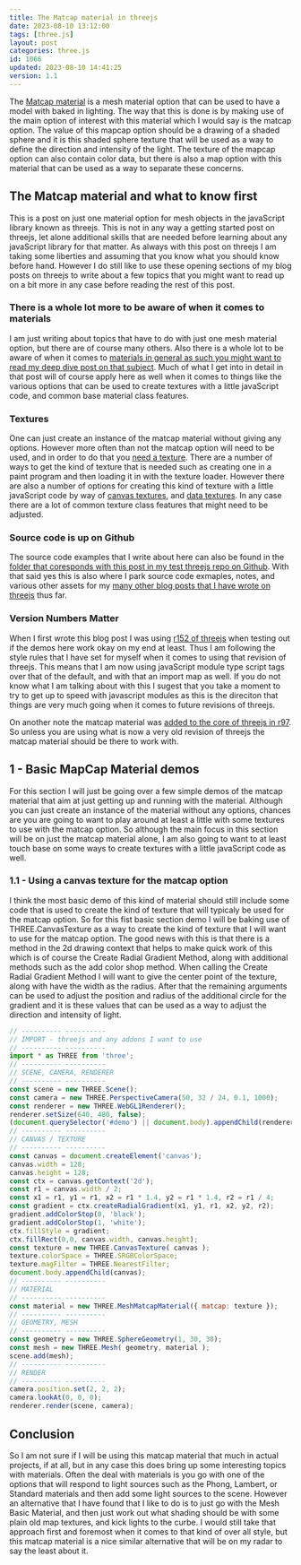 ```yaml
---
title: The Matcap material in threejs
date: 2023-08-10 13:12:00
tags: [three.js]
layout: post
categories: three.js
id: 1066
updated: 2023-08-10 14:41:25
version: 1.1
---
```


The [Matcap material](https://threejs.org/docs/#api/en/materials/MeshMatcapMaterial) is a mesh material option that can be used to have a model with baked in lighting. The way that this is done is by making use of the main option of interest with this material which I would say is the matcap option. The value of this mapcap option should be a drawing of a shaded sphere and it is this shaded sphere texture that will be used as a way to define the direction and intensity of the light. The texture of the mapcap option can also contain color data, but there is also a map option with this material that can be used as a way to separate these concerns.

<!-- more -->

## The Matcap material and what to know first

This is a post on just one material option for mesh objects in the javaScript library known as threejs. This is not in any way a getting started post on threejs, let alone additional skills that are needed before learning about any javaScript library for that matter. As always with this post on threejs I am taking some liberties and assuming that you know what you should know before hand. However I do still like to use these opening sections of my blog posts on threejs to write about a few topics that you might want to read up on a bit more in any case before reading the rest of this post.

### There is a whole lot more to be aware of when it comes to materials

I am just writing about topics that have to do with just one mesh material option, but there are of course many others. Also there is a whole lot to be aware of when it comes to [materials in general as such you might want to read my deep dive post on that subject](/2018/04/30/threejs-materials). Much of what I get into in detail in that post will of course apply here as well when it comes to things like the various options that can be used to create textures with a little javaScript code, and common base material class features.

### Textures

One can just create an instance of the matcap material without giving any options. However more often than not the matcap option will need to be used, and in order to do that you [need a texture](/2023/06/27/threejs-texture). There are a number of ways to get the kind of texture that is needed such as creating one in a paint program and then loading it in with the texture loader. However there are also a number of options for creating this kind of texture with a little javaScript code by way of [canvas textures](/2018/04/17/threejs-canvas-texture/), and [data textures](/2022/04/15/threejs-data-texture/). In any case there are a lot of common texture class features that might need to be adjusted.

### Source code is up on Github

The source code examples that I write about here can also be found in the [folder that coresponds with this post in my test threejs repo on Github](https://github.com/dustinpfister/test_threejs/tree/master/views/forpost/threejs-matcap-material). With that said yes this is also where I park source code exmaples, notes, and various other assets for my [many other blog posts that I have wrote on threejs](/categories/three-js/) thus far.

### Version Numbers Matter

When I first wrote this blog post I was using [r152 of threejs](https://github.com/dustinpfister/test_threejs/blob/master/views/demos/r152/README.md) when testing out if the demos here work okay on my end at least. Thus I am following the style rules that I have set for myself when it comes to using that revision of threejs. This means that I am now using javaScript module type script tags over that of the default, and with that an import map as well. If you do not know what I am talking about with this I sugest that you take a moment to try to get up to speed with javascript modules as this is the direciton that things are very much going when it comes to future revisions of threejs.

On another note the matcap material was [added to the core of threejs in r97](https://github.com/mrdoob/three.js/releases/tag/r97). So unless you are using what is now a very old revision of threejs the matcap material should be there to work with.

## 1 - Basic MapCap Material demos

For this section I will just be going over a few simple demos of the matcap material that aim at just getting up and running with the material. Although you can just create an instance of the material without any options, chances are you are going to want to play around at least a little with some textures to use with the matcap option. So although the main focus in this section will be on just the matcap material alone, I am also going to want to at least touch base on some ways to create textures with a little javaScript code as well.

### 1.1 - Using a canvas texture for the matcap option

I think the most basic demo of this kind of material should still include some code that is used to create the kind of texture that will typicaly be used for the matcap option. So for this fist basic section demo I will be baking use of THREE.CanvasTexture as a way to create the kind of texture that I will want to use for the matcap option. The good news with this is that there is a method in the 2d drawing context that helps to make quick work of this which is of course the Create Radial Gradient Method, along with additional methods such as the add color shop method. When calling the  Create Radial Gradient Method I will want to give the center point of the texture, along with have the width as the radius. After that the remaining arguments can be used to adjust the position and radius of the additional circle for the gradient and it is these values that can be used as a way to adjust the direction and intensity of light.


```js
// ---------- ----------
// IMPORT - threejs and any addons I want to use
// ---------- ----------
import * as THREE from 'three';
// ---------- ----------
// SCENE, CAMERA, RENDERER
// ---------- ----------
const scene = new THREE.Scene();
const camera = new THREE.PerspectiveCamera(50, 32 / 24, 0.1, 1000);
const renderer = new THREE.WebGL1Renderer();
renderer.setSize(640, 480, false);
(document.querySelector('#demo') || document.body).appendChild(renderer.domElement);
// ---------- ----------
// CANVAS / TEXTURE
// ---------- ----------
const canvas = document.createElement('canvas');
canvas.width = 128;
canvas.height = 128;
const ctx = canvas.getContext('2d');
const r1 = canvas.width / 2;
const x1 = r1, y1 = r1, x2 = r1 * 1.4, y2 = r1 * 1.4, r2 = r1 / 4;
const gradient = ctx.createRadialGradient(x1, y1, r1, x2, y2, r2);
gradient.addColorStop(0, 'black');
gradient.addColorStop(1, 'white');
ctx.fillStyle = gradient;
ctx.fillRect(0,0, canvas.width, canvas.height);
const texture = new THREE.CanvasTexture( canvas );
texture.colorSpace = THREE.SRGBColorSpace;
texture.magFilter = THREE.NearestFilter;
document.body.appendChild(canvas);
// ---------- ----------
// MATERIAL
// ---------- ----------
const material = new THREE.MeshMatcapMaterial({ matcap: texture });
// ---------- ----------
// GEOMETRY, MESH
// ---------- ----------
const geometry = new THREE.SphereGeometry(1, 30, 30);
const mesh = new THREE.Mesh( geometry, material );
scene.add(mesh);
// ---------- ----------
// RENDER
// ---------- ----------
camera.position.set(2, 2, 2);
camera.lookAt(0, 0, 0);
renderer.render(scene, camera);
```

## Conclusion

So I am not sure if I will be using this matcap material that much in actual projects, if at all, but in any case this does bring up some interesting topics with materials. Often the deal with materials is you go with one of the options that will respond to light sources such as the Phong, Lambert, or Standard materials and then add some light sources to the scene. However an alternative that I have found that I like to do is to just go with the Mesh Basic Material, and then just work out what shading should be with some plain old map textures, and kick lights to the curbe. I would still take that approach first and foremost when it comes to that kind of over all style, but this matcap material is a nice similar alternative that will be on my radar to say the least about it.

